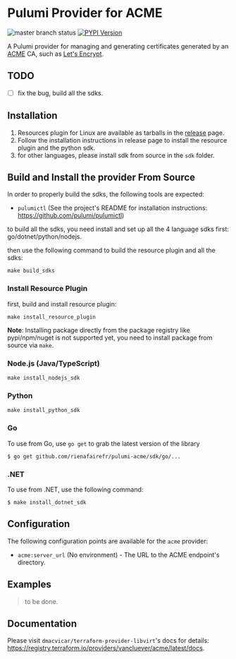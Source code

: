 Pulumi Provider for ACME
======

![master branch status](https://github.com/rienafairefr/pulumi-acme/workflows/master/badge.svg)
[![PYPI Version](https://img.shields.io/pypi/v/pulumi_acme.svg)](https://pypi.org/project/pulumi_acme/)

A Pulumi provider for managing and generating certificates generated by an [ACME][about-acme]
CA, such as [Let's Encrypt][lets-encrypt].


[about-acme]: https://ietf-wg-acme.github.io/acme/draft-ietf-acme-acme.html
[lets-encrypt]: https://letsencrypt.org

## TODO

- [ ] fix the bug, build all the sdks.

## Installation

1. Resources plugin for Linux are available as tarballs in the [release](https://github.com/rienafairefr/pulumi-acme/releases) page.
1. Follow the installation instructions in release page to install the resource plugin and the python sdk.
1. for other languages, ​​please install sdk from source in the `sdk` folder.

## Build and Install the provider From Source

In order to properly build the sdks, the following tools are expected:
- `pulumictl` (See the project's README for installation instructions: https://github.com/pulumi/pulumictl)

to build all the sdks, you need install and set up all the 4 language sdks first: go/dotnet/python/nodejs.

then use the following command to build the resource plugin and all the sdks:

```shell
make build_sdks
```

### Install Resource Plugin 

first, build and install resource plugin:

```shell
make install_resource_plugin
```

**Note**: Installing package directly from the package registry like pypi/npm/nuget is not supported yet, you need to install package from source via `make`.


### Node.js (Java/TypeScript)

```shell
make install_nodejs_sdk
```

### Python

```shell
make install_python_sdk
```

### Go

To use from Go, use `go get` to grab the latest version of the library

    $ go get github.com/rienafairefr/pulumi-acme/sdk/go/...


### .NET

To use from .NET, use the following command:

    $ make install_dotnet_sdk

## Configuration

The following configuration points are available for the `acme` provider:

- `acme:server_url` (No environment) - The URL to the ACME endpoint's directory.


## Examples

>to be done.

## Documentation

Please visit `dmacvicar/terraform-provider-libvirt`'s docs for details: https://registry.terraform.io/providers/vancluever/acme/latest/docs.


